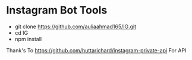 # Instagram Bot Tools


* git clone https://github.com/auliaahmad165/IG.git
* cd IG
* npm install

Thank's To https://github.com/huttarichard/instagram-private-api For API

